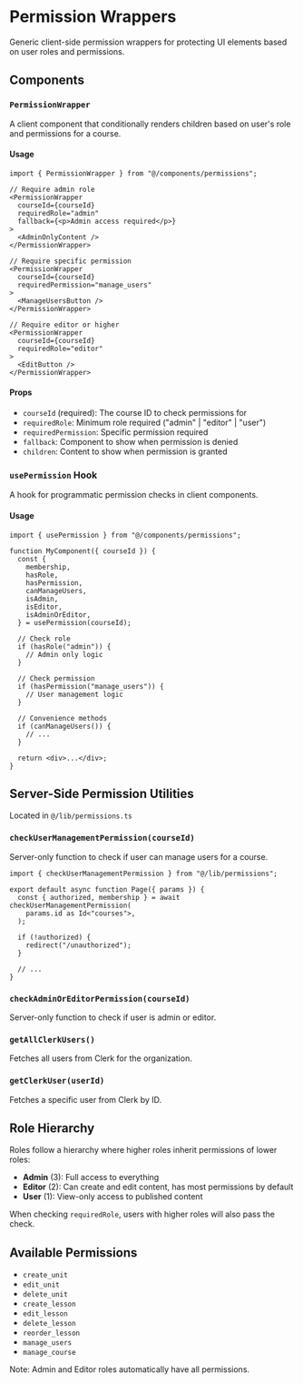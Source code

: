 # Permission Wrappers

Generic client-side permission wrappers for protecting UI elements based on user roles and permissions.

## Components

### `PermissionWrapper`

A client component that conditionally renders children based on user's role and permissions for a course.

#### Usage

```tsx
import { PermissionWrapper } from "@/components/permissions";

// Require admin role
<PermissionWrapper
  courseId={courseId}
  requiredRole="admin"
  fallback={<p>Admin access required</p>}
>
  <AdminOnlyContent />
</PermissionWrapper>

// Require specific permission
<PermissionWrapper
  courseId={courseId}
  requiredPermission="manage_users"
>
  <ManageUsersButton />
</PermissionWrapper>

// Require editor or higher
<PermissionWrapper
  courseId={courseId}
  requiredRole="editor"
>
  <EditButton />
</PermissionWrapper>
```

#### Props

- `courseId` (required): The course ID to check permissions for
- `requiredRole`: Minimum role required ("admin" | "editor" | "user")
- `requiredPermission`: Specific permission required
- `fallback`: Component to show when permission is denied
- `children`: Content to show when permission is granted

### `usePermission` Hook

A hook for programmatic permission checks in client components.

#### Usage

```tsx
import { usePermission } from "@/components/permissions";

function MyComponent({ courseId }) {
  const {
    membership,
    hasRole,
    hasPermission,
    canManageUsers,
    isAdmin,
    isEditor,
    isAdminOrEditor,
  } = usePermission(courseId);

  // Check role
  if (hasRole("admin")) {
    // Admin only logic
  }

  // Check permission
  if (hasPermission("manage_users")) {
    // User management logic
  }

  // Convenience methods
  if (canManageUsers()) {
    // ...
  }

  return <div>...</div>;
}
```

## Server-Side Permission Utilities

Located in `@/lib/permissions.ts`

### `checkUserManagementPermission(courseId)`

Server-only function to check if user can manage users for a course.

```tsx
import { checkUserManagementPermission } from "@/lib/permissions";

export default async function Page({ params }) {
  const { authorized, membership } = await checkUserManagementPermission(
    params.id as Id<"courses">,
  );

  if (!authorized) {
    redirect("/unauthorized");
  }

  // ...
}
```

### `checkAdminOrEditorPermission(courseId)`

Server-only function to check if user is admin or editor.

### `getAllClerkUsers()`

Fetches all users from Clerk for the organization.

### `getClerkUser(userId)`

Fetches a specific user from Clerk by ID.

## Role Hierarchy

Roles follow a hierarchy where higher roles inherit permissions of lower roles:

- **Admin** (3): Full access to everything
- **Editor** (2): Can create and edit content, has most permissions by default
- **User** (1): View-only access to published content

When checking `requiredRole`, users with higher roles will also pass the check.

## Available Permissions

- `create_unit`
- `edit_unit`
- `delete_unit`
- `create_lesson`
- `edit_lesson`
- `delete_lesson`
- `reorder_lesson`
- `manage_users`
- `manage_course`

Note: Admin and Editor roles automatically have all permissions.
